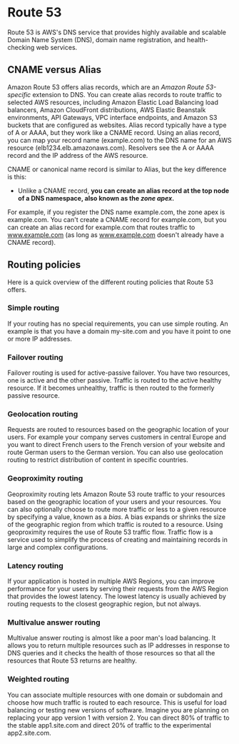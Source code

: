 # Route 53

Route 53 is AWS's DNS service that  provides highly available and scalable Domain Name System (DNS), domain name registration, and health-checking web services.

## CNAME versus Alias

Amazon Route 53 offers alias records, which are an _Amazon Route 53-specific_ extension to DNS. You can create alias records to route traffic to selected AWS resources, including Amazon Elastic Load Balancing load balancers, Amazon CloudFront distributions, AWS Elastic Beanstalk environments, API Gateways, VPC interface endpoints, and Amazon S3 buckets that are configured as websites. Alias record typically have a type of A or AAAA, but they work like a CNAME record. Using an alias record, you can map your record name (example.com) to the DNS name for an AWS resource (elb1234.elb.amazonaws.com). Resolvers see the A or AAAA record and the IP address of the AWS resource.

CNAME or canonical name record is similar to Alias, but the key difference is this:&#x20;

* Unlike a CNAME record, **you can create an alias record at the top node of a DNS namespace, also known as the **_**zone apex**_**.**&#x20;

For example, if you register the DNS name example.com, the zone apex is example.com. You can't create a CNAME record for example.com, but you can create an alias record for example.com that routes traffic to www.example.com (as long as www.example.com doesn't already have a CNAME record).

## Routing policies

Here is a quick overview of the different routing policies that Route 53 offers.&#x20;

### Simple routing

If your routing has no special requirements, you can use simple routing. An example is that you have a domain my-site.com and you have it point to one or more IP addresses.&#x20;

### Failover routing

Failover routing is used for active-passive failover. You have two resources, one is active and the other passive. Traffic is routed to the active healthy resource. If it becomes unhealthy, traffic is then routed to the formerly passive resource.&#x20;

### Geolocation routing

Requests are routed to resources based on the geographic location of your users. For example your company serves customers in central Europe and you want to direct French users to the French version of your website and route German users to the German version. You can also use geolocation routing to restrict distribution of content in specific countries. &#x20;

### Geoproximity routing&#x20;

Geoproximity routing lets Amazon Route 53 route traffic to your resources based on the geographic location of your users and your resources. You can also optionally choose to route more traffic or less to a given resource by specifying a value, known as a _bias_. A bias expands or shrinks the size of the geographic region from which traffic is routed to a resource. Using geoproximity requires the use of Route 53 traffic flow. Traffic flow is a service used to simplify the process of creating and maintaining records in large and complex configurations.

### Latency routing

If your application is hosted in multiple AWS Regions, you can improve performance for your users by serving their requests from the AWS Region that provides the lowest latency. The lowest latency is usually achieved by routing requests to the closest geographic region, but not always.&#x20;

### Multivalue answer routing

Multivalue answer routing is almost like a poor man's load balancing. It allows you to return multiple resources such as IP addresses in response to DNS queries and it checks the health of those resources so that all the resources that Route 53 returns are healthy.&#x20;

### Weighted routing

You can associate multiple resources with one domain or subdomain and choose how much traffic is routed to each resource. This is useful for load balancing or testing new versions of software. Imagine you are planning on replacing your app version 1 with version 2. You can direct 80% of traffic to the stable app1.site.com and direct 20% of traffic to the experimental app2.site.com.&#x20;
